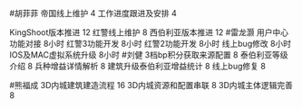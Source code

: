 #胡菲菲 
帝国线上维护   4
工作进度跟进及安排   4

KingShoot版本推进 12
红警线上维护    8
西伯利亚版本推进 12
#雷龙灏 
用户中心功能对接   8小时
红警3功能开发     8小时
红警2功能开发     8小时
线上bug修改       8小时
IOS及MAC虚拟系统升级 8小时
#刘健 
3档bp积分获取来源配置	8
泰伯利亚等级介绍	8
兵种增益详情解析	8
建筑升级泰伯利亚增益统计	8
线上bug修复	8


#熊福成 
3D内城建筑建造流程                 16
3D内城资源和配置串联              8
3D内城主体逻辑完善                 8